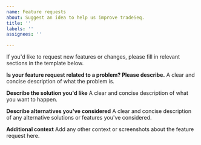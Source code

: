 ```yaml
---
name: Feature requests
about: Suggest an idea to help us improve tradeSeq.
title: ''
labels: ''
assignees: ''

---
```


If you'd like to request new features or changes, please fill in relevant sections in the template below.

**Is your feature request related to a problem? Please describe.**
A clear and concise description of what the problem is.

**Describe the solution you'd like**
A clear and concise description of what you want to happen.

**Describe alternatives you've considered**
A clear and concise description of any alternative solutions or features you've considered.

**Additional context**
Add any other context or screenshots about the feature request here.
